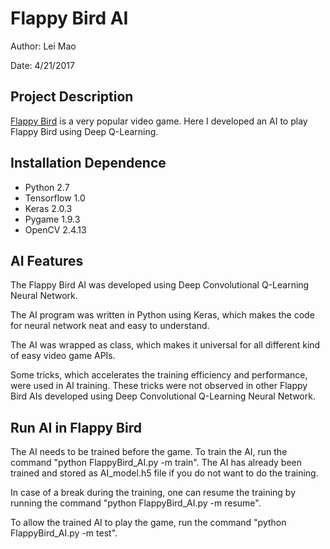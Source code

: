 # Flappy Bird AI

Author: Lei Mao

Date: 4/21/2017

## Project Description

[Flappy Bird](https://en.wikipedia.org/wiki/Flappy_bird) is a very popular video game. Here I developed an AI to play Flappy Bird using Deep Q-Learning.

## Installation Dependence

* Python 2.7
* Tensorflow 1.0
* Keras 2.0.3
* Pygame 1.9.3
* OpenCV 2.4.13

## AI Features

The Flappy Bird AI was developed using Deep Convolutional Q-Learning Neural Network. 

The AI program was written in Python using Keras, which makes the code for neural network neat and easy to understand.

The AI was wrapped as class, which makes it universal for all different kind of easy video game APIs.

Some tricks, which accelerates the training efficiency and performance, were used in AI training. These tricks were not observed in other Flappy Bird AIs developed using Deep Convolutional Q-Learning Neural Network.

## Run AI in Flappy Bird

The AI needs to be trained before the game. To train the AI, run the command "python FlappyBird_AI.py -m train". The AI has already been trained and stored as AI_model.h5 file if you do not want to do the training.

In case of a break during the training, one can resume the training by running the command "python FlappyBird_AI.py -m resume".

To allow the trained AI to play the game, run the command "python FlappyBird_AI.py -m test".